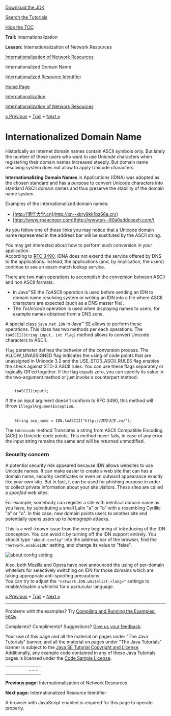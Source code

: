 [Download
the JDK](http://java.sun.com/javase/6/download.jsp)
  
[Search the
Tutorials](../../search.html)
  
[Hide the TOC](javascript:toggleLeft())

**Trail:** Internationalization
  
**Lesson:** Internationalization of Network Resources

[Internationalization of Network Resources](index.html)

Internationalized Domain Name

[Internationalized Resource Identifier](iri.html)

[Home Page](../../index.html)
>
[Internationalization](../index.html)
>
[Internationalization of Network Resources](index.html)

[« Previous](index.html) • [Trail](../TOC.html) • [Next »](iri.html)

# Internationalized Domain Name

Historically an Internet domain names contain ASCII symbols only. But lately
the number of those users who want to use Unicode characters when registering
their domain names increased steeply. But domain name resolving system does not
allow to apply Unicode characters.

**Internationalizing Domain Names** in Applications (IDNA) was
adopted as the chosen standard and has a purpose to convert Unicode characters
into standard ASCII domain names and thus preserve the stability of the domain
name system.

Examples of the internationalized domain names:

* [http://清华大学.cn](http://xn--xkry9kk1bz66a.cn/)
* [http://www.транспорт.com](http://www.xn--80a0addceeeh.com/)

As you follow one of these links you may notice that a Unicode domain name represented in the
address bar will be sustituted by the ASCII string.

You may get interested about how to perform such conversion in your application.  
According to
[RFC 3490](http://www.ietf.org/rfc/rfc3490.txt), IDNA does not extend the service offered by DNS to the applications. Instead,
the applications (and, by implication, the users) continue to see an exact-match
lookup service.

There are two main operations to accomplish the conversion between ASCII and non
ASCII formats:

* In Java™SE the *ToASCII* operation is used before sending an IDN
  to domain name resolving system or writing an IDN into a file where ASCII characters
  are expected (such as a DNS master file).
* The *ToUnicode* operation is used when displaying
  names to users, for example names obtained from a DNS zone.

A special class `java.net.IDN` in Java™ SE allows to perform
these operations. This class has two methods per each operations. The `toASCII(String input, int flag)` method allows to convert Unicode characters to ASCII.

`flag` parameter defines the behavior of the conversion process.
The ALLOW\_UNASSIGNED flag indicates the using of code points that are unassigned in
Unicode 3.2 and the USE\_STD3\_ASCII\_RULES flag enables the check against STD-3 ASCII
rules. You can use these flags separately or logically OR'ed together.
If the flag equals zero, you can specify its value in the two-argument method
or just invoke a counterpart method:

```

    toASCII(input);

```

If the an input argiment doesn't conform to RFC 3490, this method will throw
`IllegalArgumentException`.

```

    String ace_name = IDN.toASCII("http://清华大学.cn/");

```

The `toUnicode` method Translates a string from ASCII Compatible Encoding (ACE)
to Unicode code points. This method never fails, in case of any error the input string
remains the same and will be returned unmodified.

### Security concern

A potential security risk appeared because IDN allows websites to use Unicode names.
It can make easier to create a web site that can has a domain name, security certificates or
even an outward appearance exactly like your own site. But in fact, it can be used for phishing purpose
in order to collect private information about your site visitors. These sites are called
a *spoofed* web sites.

For example, somebody can register a site with identical domain name as you have, by substituting
a small Latin "a" or "o" with a resembling Cyrillic "a" or "o". In this case, new domain
points users to another site and potentially opens users up to *homograph* attacks.

This is a well-known issue from the very beginning of introducing of the IDN
conception. You can avoid it by turning off the IDN support entirely. You should type `"about:config"` into the
address bar of the browser, find the `"network.enableIDN"` setting, and change its value to "false".

![about:config setting](../../figures/i18n/about_config.gif)

Also, both Mozilla and Opera have now announced the using of per-domain
whitelists for selectively switching on IDN for those domains which
are taking appropriate anti-spoofing precautions.  
You can try to adjust the `"network.IDN.whitelist.<lang>"` settings to enable/disable
a whitelist for a partucular language.

[« Previous](index.html)
•
[Trail](../TOC.html)
•
[Next »](iri.html)

---

Problems with the examples? Try [Compiling and Running
the Examples: FAQs](../../information/run-examples.html).
  
Complaints? Compliments? Suggestions? [Give
us your feedback](http://download.oracle.com/javase/feedback.html).

Your use of this page and all the material on pages under "The Java Tutorials" banner,
and all the material on pages under "The Java Tutorials" banner is subject to the [Java SE Tutorial Copyright
and License](../../information/license.html).
Additionally, any example code contained in any of these Java
Tutorials pages is licensed under the
[Code
Sample License](http://developers.sun.com/license/berkeley_license.html).

|  |  |  |  |  |
| --- | --- | --- | --- | --- |
| |  |  | | --- | --- | | duke image | Oracle logo | | [About Oracle](http://www.oracle.com/us/corporate/index.html) | [Oracle Technology Network](http://www.oracle.com/technology/index.html) | [Terms of Service](https://www.samplecode.oracle.com/servlets/CompulsoryClickThrough?type=TermsOfService) | Copyright © 1995, 2011 Oracle and/or its affiliates. All rights reserved. |

**Previous page:** Internationalization of Network Resources
  
**Next page:** Internationalized Resource Identifier




A browser with JavaScript enabled is required for this page to operate properly.
